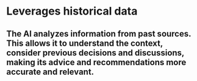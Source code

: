 # Leverages historical data

## The AI analyzes information from past sources. This allows it to understand the context, consider previous decisions and discussions, making its advice and recommendations more accurate and relevant.